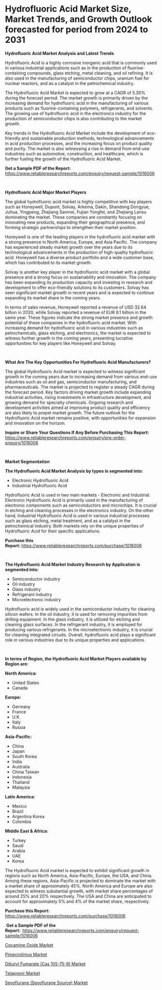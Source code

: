 <p><h1>Hydrofluoric Acid Market Size, Market Trends, and Growth Outlook forecasted for period from 2024 to 2031</h1></p><p><strong>Hydrofluoric Acid Market Analysis and Latest Trends</strong></p>
<p><p>Hydrofluoric Acid is a highly corrosive inorganic acid that is commonly used in various industrial applications such as in the production of fluorine-containing compounds, glass etching, metal cleaning, and oil refining. It is also used in the manufacturing of semiconductor chips, uranium fuel for nuclear reactors, and as a catalyst in the petrochemical industry.</p><p>The Hydrofluoric Acid Market is expected to grow at a CAGR of 5.30% during the forecast period. The market growth is primarily driven by the increasing demand for hydrofluoric acid in the manufacturing of various products such as fluorine-containing polymers, refrigerants, and solvents. The growing use of hydrofluoric acid in the electronics industry for the production of semiconductor chips is also contributing to the market growth.</p><p>Key trends in the Hydrofluoric Acid Market include the development of eco-friendly and sustainable production methods, technological advancements in acid production processes, and the increasing focus on product quality and purity. The market is also witnessing a rise in demand from end-use industries such as automotive, construction, and healthcare, which is further fueling the growth of the Hydrofluoric Acid Market.</p></p>
<p><strong>Get a Sample PDF of the Report:&nbsp;</strong> <a href="https://www.reliableresearchreports.com/enquiry/request-sample/1016006">https://www.reliableresearchreports.com/enquiry/request-sample/1016006</a></p>
<p>&nbsp;</p>
<p><strong>Hydrofluoric Acid Major Market Players</strong></p>
<p><p>The global hydrofluoric acid market is highly competitive with key players such as Honeywell, Dupont, Solvay, Arkema, Dakin, Shandong Dongyue, Juhua, Yingpeng, Zhejiang Sanmei, Fujian Yongfei, and Zhejiang Lansu dominating the market. These companies are constantly focusing on innovating new products, expanding their geographical presence, and forming strategic partnerships to strengthen their market position.</p><p>Honeywell is one of the leading players in the hydrofluoric acid market with a strong presence in North America, Europe, and Asia Pacific. The company has experienced steady market growth over the years due to its technological advancements in the production of high-quality hydrofluoric acid. Honeywell has a diverse product portfolio and a wide customer base, which has contributed to its market growth.</p><p>Solvay is another key player in the hydrofluoric acid market with a global presence and a strong focus on sustainability and innovation. The company has been expanding its production capacity and investing in research and development to offer eco-friendly solutions to its customers. Solvay has seen significant market growth in recent years and is expected to continue expanding its market share in the coming years.</p><p>In terms of sales revenue, Honeywell reported a revenue of USD 32.64 billion in 2020, while Solvay reported a revenue of EUR 9.1 billion in the same year. These figures indicate the strong market presence and growth potential of these companies in the hydrofluoric acid market. With increasing demand for hydrofluoric acid in various industries such as petrochemicals, glass etching, and electronics, the market is expected to witness further growth in the coming years, presenting lucrative opportunities for key players like Honeywell and Solvay.</p></p>
<p>&nbsp;</p>
<p><strong>What Are The Key Opportunities For Hydrofluoric Acid Manufacturers?</strong></p>
<p><p>The global Hydrofluoric Acid market is expected to witness significant growth in the coming years due to increasing demand from various end-use industries such as oil and gas, semiconductor manufacturing, and pharmaceuticals. The market is projected to register a steady CAGR during the forecast period. Key factors driving market growth include expanding industrial activities, rising investments in infrastructure development, and growing demand for specialty chemicals. Ongoing research and development activities aimed at improving product quality and efficiency are also likely to propel market growth. The future outlook for the Hydrofluoric Acid market remains positive, with opportunities for expansion and innovation on the horizon.</p></p>
<p><strong>Inquire or Share Your Questions If Any Before Purchasing This Report:</strong> <a href="https://www.reliableresearchreports.com/enquiry/pre-order-enquiry/1016006">https://www.reliableresearchreports.com/enquiry/pre-order-enquiry/1016006</a></p>
<p>&nbsp;</p>
<p><strong>Market Segmentation</strong></p>
<p><strong>The Hydrofluoric Acid Market Analysis by types is segmented into:</strong></p>
<p><ul><li>Electronic Hydrofluoric Acid</li><li>Industrial Hydrofluoric Acid</li></ul></p>
<p><p>Hydrofluoric Acid is used in two main markets - Electronic and Industrial. Electronic Hydrofluoric Acid is primarily used in the manufacturing of electronic components such as semiconductors and microchips. It is crucial in etching and cleaning processes in the electronics industry. On the other hand, Industrial Hydrofluoric Acid is used in various industrial processes such as glass etching, metal treatment, and as a catalyst in the petrochemical industry. Both markets rely on the unique properties of Hydrofluoric Acid for their specific applications.</p></p>
<p><strong>Purchase this Report:&nbsp;</strong><a href="https://www.reliableresearchreports.com/purchase/1016006">https://www.reliableresearchreports.com/purchase/1016006</a></p>
<p>&nbsp;</p>
<p><strong>The Hydrofluoric Acid Market Industry Research by Application is segmented into:</strong></p>
<p><ul><li>Semiconductor industry</li><li>Oil industry</li><li>Glass industry</li><li>Refrigerant industry</li><li>Microelectronic industry</li></ul></p>
<p><p>Hydrofluoric acid is widely used in the semiconductor industry for cleaning silicon wafers. In the oil industry, it is used for removing impurities from drilling equipment. In the glass industry, it is utilized for etching and cleaning glass surfaces. In the refrigerant industry, it is employed for producing various refrigerants. In the microelectronic industry, it is crucial for cleaning integrated circuits. Overall, hydrofluoric acid plays a significant role in various industries due to its unique properties and applications.</p></p>
<p>&nbsp;</p>
<p><strong>In terms of Region, the Hydrofluoric Acid Market Players available by Region are:</strong></p>
<p>
    <p> <strong> North America: </strong>
        <ul>
            <li>United States</li>
            <li>Canada</li>
        </ul>
        </p> 
    <p> <strong> Europe: </strong>
        <ul>
            <li>Germany</li>
            <li>France</li>
            <li>U.K.</li>
            <li>Italy</li>
            <li>Russia</li>
        </ul>
        </p> 
    <p> <strong> Asia-Pacific: </strong>
        <ul>
            <li>China</li>
            <li>Japan</li>
            <li>South Korea</li>
            <li>India</li>
            <li>Australia</li>
            <li>China Taiwan</li>
            <li>Indonesia</li>
            <li>Thailand</li>
            <li>Malaysia</li>
        </ul>
        </p> 
    <p> <strong> Latin America: </strong>
        <ul>
            <li>Mexico</li>
            <li>Brazil</li>
            <li>Argentina Korea</li>
            <li>Colombia</li>
        </ul>
        </p> 
    <p> <strong> Middle East & Africa: </strong>
        <ul>
            <li>Turkey</li>
            <li>Saudi</li>
            <li>Arabia</li>
            <li>UAE</li>
            <li>Korea</li>
        </ul>
    </p>
    </p>
<p><p>The Hydrofluoric Acid market is expected to exhibit significant growth in regions such as North America, Asia-Pacific, Europe, the USA, and China. Among these regions, Asia-Pacific is projected to dominate the market with a market share of approximately 45%. North America and Europe are also expected to witness substantial growth, with market share percentages of around 25% and 20% respectively. The USA and China are anticipated to account for approximately 5% and 4% of the market share, respectively.</p></p>
<p><strong>Purchase this Report: </strong><a href="https://www.reliableresearchreports.com/purchase/1016006">https://www.reliableresearchreports.com/purchase/1016006</a></p>
<p>&nbsp;<strong>Get a Sample PDF of the Report:&nbsp;&nbsp;</strong><a href="https://www.reliableresearchreports.com/enquiry/request-sample/1016006">https://www.reliableresearchreports.com/enquiry/request-sample/1016006</a></p>
<p><strong></strong></p>
<p><p><a href="https://github.com/myacatherineblakecaczo9vcsw/Market-Research-Report-List-1/blob/main/cocamine-oxide-market.md">Cocamine Oxide Market</a></p><p><a href="https://issuu.com/reportprime-2/docs/pimecrolimus-market-size-2030.pptx">Pimecrolimus Market</a></p><p><a href="https://flame-sidecar-702.notion.site/Dibutyl-Fumarate-Cas-105-75-9-Market-Size-Share-Trends-Analysis-Report-By-Application-Regional-239e8b2d4e16448a849607f390ac4dde">Dibutyl Fumarate (Cas 105-75-9) Market</a></p><p><a href="https://issuu.com/reportprime-2/docs/telaprevir-market-size-2030.pptx">Telaprevir Market</a></p><p><a href="https://view.publitas.com/reportprime-1/sevoflurane-sevoflurane-source-market-size-global-industry-overview-market-segmentation-and-forecast-2023-to-2030/">Sevoflurane (Sevoflurane Source) Market</a></p></p>